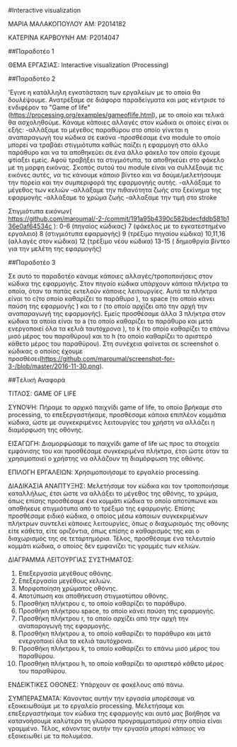 #Interactive visualization

ΜΑΡΙΑ ΜΑΛΑΚΟΠΟΥΛΟΥ 
ΑΜ: P2014182

ΚΑΤΕΡΙΝΑ ΚΑΡΒΟΥΝΗ
ΑΜ: P2014047


##Παραδοτέο 1

ΘΕΜΑ ΕΡΓΑΣΙΑΣ:
Interactive visualization (Processing)

##Παραδοτέο 2

'Εγινε η κατάλληλη εγκατάσταση των εργαλείων με το οποία θα δουλέψουμε. Ανατρέξαμε σε διάφορα παραδείγματα και μας κέντρισε το ενδιφέρον το "Game of life" (https://processing.org/examples/gameoflife.html), με το οποίο και τελικά θα ασχοληθούμε. Κάναμε κάποιες αλλαγές στον κώδικα οι οποίες είναι οι εξής: 
-αλλάξαμε το μέγεθος παραθύρου στο οποίο γίνεται η αναπαραγωγή του κώδικα σε εικόνα
-προσθέσαμε ένα module το οποίο μπορεί να τραβάει στιγμιότυπα καθώς παίζει η εφαρμογή στο άλλο παράθυρο και να τα αποθηκεύει σε ένα άλλο φάκελο τον οποίο έχουμε φτίαξει εμείς. Αφού τραβήξει τα στιγμιότυπα, τα αποθηκεύει στο φάκελο με τη μορφη εικόνας. Σκοπός συτού του module είναι να συλλέξουμε τις εικόνες αυτές, να τις κάνουμε κάποιο βίντεο και να δούμε/μελετήσουμε την πορεία και την συμπεριφορά της εφαρμογηής αυτής.
-αλλάξαμε το μέγεθος των κελιών
-αλλάξαμε την πιθανότητα ζωής στο ξεκίνημα της εφαρμογής
-αλλάξαμε το χρώμα ζωής 
-αλλαξαμε την τιμή στο stroke

Στιγμιότυπα εικόνων( https://github.com/maroumal/-2-/commit/191a95b4390c582bdecfddb581b136e0af64534c ):
0-6 (πηγαίος κώδικας)
7 (φάκελος με το εγκατεστημένο εργαλειο)
8 (στιγμιότυπα εφαρμογής)
9 (τρέξιμο πηγαίου κώδικα)
10,11,16 (αλλαγές στον κώδικα)
12 (τρέξιμο νέου κώδικα)
13-15 ( δημιοθργία βίντεο για την μελέτη της εφαρμογής)




##Παραδοτέο 3

Σε αυτό το παραδοτέο κάναμε κάποιες αλλαγές/τροποποιήσεις στον κώδικα της εφαρμογής. Στον πηγαίο κώδικα υπάρχουν κάποια πλήκτρα τα οποία, όταν τα πατάς εκτελούν κάποιες λειτουργίες. Αυτά τα πλήκτρα είναι το c(το οποίο καθαρίζει το παράθυρο ), το space (το οποίο κάνει παύση της εφαρμογής ) και το r (το οποίο αρχίζει από την αρχή την αναπαραγωγή της εφαρμογής). Εμείς προσθέσαμε άλλα 3 πλήκτρα στον κώδικα τα οποία είναι το a (το οποίο καθαρίζει το παράθυρο και μετά ενεργοποιεί όλα τα κελιά ταυτόχρονα ), το k (το οποίο καθαρίζει το επάνω μισό μέρος του παραθύρου) και το h (το οποίο καθαρίζει το αριστερό κάθετο μέρος του παραθύρου). Στη συνέχεια φαίνεται σε screenshot ο κώδικας ο οποίος έχουμε προσθέσει(https://github.com/maroumal/screenshot-for-3-/blob/master/2016-11-30.png).



##Tελική Αναφορά

ΤΙΤΛΟΣ: GAME OF LIFE

ΣΥΝΟΨΗ: Πήραμε το αρχικό παιχνίδι game of life, το οποίο βρήκαμε στο processing, το επεξεργαστήκαμε, προσθέσαμε κάποια επιπλέον κομμάτια κώδικα, ώστε με συγκεκριμένες λειτουργίες του χρήστη να αλλάζει η διαμόρφωση της οθόνης.

ΕΙΣΑΓΩΓΗ: Διαμορφώσαμε το παιχνίδι game of life ως προς τα στοιχεία εμφάνισης του και προσθέσαμε συγκεκριμένα πλήκτρα, έτσι ώστε όταν τα χρησιμοποιεί ο χρήστης να αλλάζουν τη διαμόρφωση της οθόνης.

ΕΠΙΛΟΓΗ ΕΡΓΑΛΕΙΩΝ: Χρησιμοποιήσαμε το εργαλείο processing.

ΔΙΑΔΙΚΑΣΙΑ ΑΝΑΠΤΥΞΗΣ: Μελετήσαμε τον κώδικα και τον τροποποιήσαμε καταλλήλως, έτσι ώστε να αλλάξει το μέγεθος της οθόνης, το χρώμα, όπως επίσης προσθέσαμε ένα κομμάτι κώδικα το οποίο αποτύπωνε και αποθήκευε στιγμιότυπα από το τρέξιμο της εφαρμογής. Επίσης προσθέσαμε ειδικό κώδικα, ο οποίος μέσω κάποιων συγκεκριμένων πλήκτρων συντελεί κάποιες λειτουργίες, όπως ο διαχωρισμός της οθόνης είτε κάθετα, είτε οριζόντια, όπως επίσης ο καθαρισμός της και ο διαχωρισμός της σε τεταρτημόρια. Τέλος, προσθέσαμε ένα τελευταίο κομμάτι κώδικα, ο οποίος δεν εμφανίζει τις γραμμές των κελιών.


ΔΙΑΓΡΑΜΜΑ ΛΕΙΤΟΥΡΓΙΑΣ ΣΥΣΤΗΜΑΤΟΣ:
1) Επεξεργασία μεγέθους οθόνης.
2) Επεξεργασία μεγέθους κελιών.
3) Μορφοποίηση χρώματος οθόνης.
4) Αποτύπωση και αποθήκευση στιγμιοτύπου οθόνης.
5) Προσθήκη πλήκτρου c, το οποίο καθαρίζει το παράθυρο. 
6) Προσθήκη πλήκτρου space, το οποίο κάνει παύση της εφαρμογής.
7) Προσθήκη πλήκτρου r, το οποίο αρχίζει από την αρχή την αναπαραγωγή της εφαρμογής.
8) Προσθήκη πλήκτρου a, το οποίο καθαρίζει το παράθυρο και μετά ενεργοποιεί όλα τα κελιά ταυτόχρονα. 
9) Προσθήκη πλήκτρου k, το οποίο καθαρίζει το επάνω μισό μέρος του παραθύρου.
10) Προσθήκη πλήκτρου h, το οποίο καθαρίζει το αριστερό κάθετο μέρος του παραθύρου.


ΕΝΔΕΙΚΤΙΚΕΣ ΟΘΟΝΕΣ: Υπάρχουν σε φακέλους από πάνω.

ΣΥΜΠΕΡΑΣΜΑΤΑ: Κάνοντας αυτήν την εργασία μπορέσαμε να εξοικειωθούμε με το εργαλείο processing. Μελετήσαμε και επεξεργαστήκαμε τον κώδικα της εφαρμογής και αυτό μας βοήθησε να κατανοήσουμε καλύτερα τη γλώσσα προγραμματισμού στην οποία είναι γραμμένο. Τέλος, κάνοντας αυτήν την εργασία μπορεί κάποιος να εξοικειωθεί με τα πολυμέσα.
